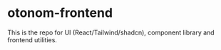 # otonom-frontend
This is the repo for UI (React/Tailwind/shadcn), component library and frontend utilities.
